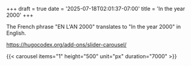 +++
draft = true
date = '2025-07-18T02:01:37-07:00'
title = 'In the year 2000'
+++

The French phrase "EN L'AN 2000" translates to "In the year 2000" in English. 


https://hugocodex.org/add-ons/slider-carousel/

\{\{< carousel items="1" height="500" unit="px" duration="7000" >\}\}
